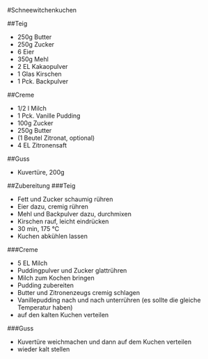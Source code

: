 #Schneewitchenkuchen

##Teig

* 250g Butter
* 250g Zucker
* 6 Eier
* 350g Mehl
* 2 EL Kakaopulver
* 1 Glas Kirschen
* 1 Pck. Backpulver

##Creme
* 1/2 l Milch
* 1 Pck. Vanille Pudding
* 100g Zucker
* 250g Butter
* (1 Beutel Zitronat, optional)
* 4 EL Zitronensaft

##Guss
* Kuvertüre, 200g

##Zubereitung
###Teig
* Fett und Zucker schaumig rühren
* Eier dazu, cremig rühren
* Mehl und Backpulver dazu, durchmixen
* Kirschen rauf, leicht eindrücken
* 30 min, 175 °C
* Kuchen abkühlen lassen

###Creme
* 5 EL Milch 
* Puddingpulver und Zucker glattrühren
* Milch zum Kochen bringen 
* Pudding zubereiten
* Butter und Zitronenzeugs cremig schlagen
* Vanillepudding nach und nach unterrühren (es sollte die gleiche Temperatur haben)
* auf den kalten Kuchen verteilen

###Guss
* Kuvertüre weichmachen und dann auf dem Kuchen verteilen
* wieder kalt stellen
